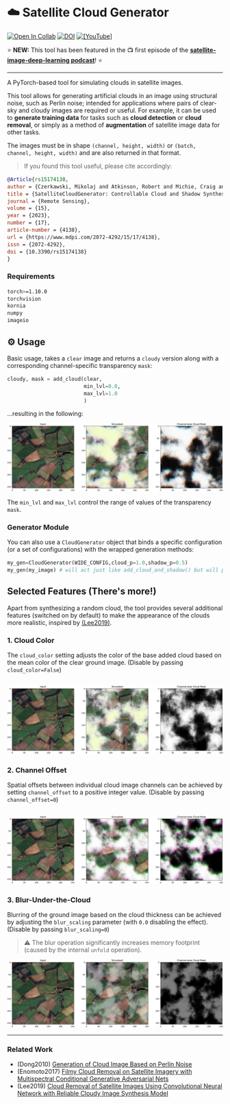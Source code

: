 # :cloud: Satellite Cloud Generator
[![Open In Collab](https://colab.research.google.com/assets/colab-badge.svg)](https://colab.research.google.com/github/cidcom/SatelliteCloudGenerator/blob/main/01c_Usage_Examples_Colab.ipynb) [![DOI](https://zenodo.org/badge/532972529.svg)](https://zenodo.org/badge/latestdoi/532972529)
[![[YouTube]](https://img.shields.io/badge/YouTube-%23FF0000.svg?style=flat&logo=youtube&logoColor=white)](https://youtu.be/RgAF2Y4O9zA)

:star: **NEW:** This tool has been featured in the 📺 first episode of the [**satellite-image-deep-learning podcast**](https://youtu.be/RgAF2Y4O9zA)! :star: 

---

A PyTorch-based tool for simulating clouds in satellite images.

This tool allows for generating artificial clouds in an image using structural noise, such as Perlin noise; intended for applications where pairs of clear-sky and cloudy images are required or useful.
For example, it can be used to **generate training data** for tasks such as **cloud detection** or **cloud removal**, or simply as a method of **augmentation** of satellite image data for other tasks.

The images must be in shape `(channel, height, width)` or `(batch, channel, height, width)` and are also returned in that format.

> If you found this tool useful, please cite accordingly:
```bibtex
@Article{rs15174138,
author = {Czerkawski, Mikolaj and Atkinson, Robert and Michie, Craig and Tachtatzis, Christos},
title = {SatelliteCloudGenerator: Controllable Cloud and Shadow Synthesis for Multi-Spectral Optical Satellite Images},
journal = {Remote Sensing},
volume = {15},
year = {2023},
number = {17},
article-number = {4138},
url = {https://www.mdpi.com/2072-4292/15/17/4138},
issn = {2072-4292},
doi = {10.3390/rs15174138}
}
```

### Requirements
```bash
torch>=1.10.0
torchvision
kornia
numpy
imageio
```

## :gear: Usage
Basic usage, takes a `clear` image and returns a `cloudy` version along with a corresponding channel-specific transparency `mask`:
```python
cloudy, mask = add_cloud(clear,
                         min_lvl=0.0,
                         max_lvl=1.0
                         )
```
...resulting in the following:

![Basic Example](imgs/thick_cloud.png)

The `min_lvl` and `max_lvl` control the range of values of the transparency `mask`.

### Generator Module
You can also use a `CloudGenerator` object that binds a specific configuration (or a set of configurations) with the wrapped generation methods:
```python
my_gen=CloudGenerator(WIDE_CONFIG,cloud_p=1.0,shadow_p=0.5)
my_gen(my_image) # will act just like add_cloud_and_shadow() but will preserve the same configuration!
```

## Selected Features (There's more!)
Apart from synthesizing a random cloud, the tool provides several additional features (switched on by default) to make the appearance of the clouds more realistic, inspired by [(Lee2019)](https://ieeexplore.ieee.org/document/8803666).

### 1. Cloud Color
The `cloud_color` setting adjusts the color of the base added cloud based on the mean color of the clear ground image. (Disable by passing `cloud_color=False`)

![Cloud Color](imgs/cloud_color.png)
---
### 2. Channel Offset
Spatial offsets between individual cloud image channels can be achieved by setting `channel_offset` to a positive integer value. (Disable by passing `channel_offset=0`)

![Channel Offset](imgs/channel_offset.png)
---
### 3. Blur-Under-the-Cloud
Blurring of the ground image based on the cloud thickness can be achieved by adjusting the `blur_scaling` parameter (with `0.0` disabling the effect). (Disable by passing `blur_scaling=0`)
> :warning: The blur operation significantly increases memory footprint (caused by the internal `unfold` operation).

![Blur](imgs/back_blur.png)

---
### Related Work
* (Dong2010) [Generation of Cloud Image Based on Perlin Noise ](https://ieeexplore.ieee.org/document/5694143)
* (Enomoto2017) [Filmy Cloud Removal on Satellite Imagery with Multispectral Conditional Generative Adversarial Nets](https://arxiv.org/abs/1710.04835)
* (Lee2019) [Cloud Removal of Satellite Images Using Convolutional Neural Network with Reliable Cloudy Image Synthesis Model](https://ieeexplore.ieee.org/document/8803666)
